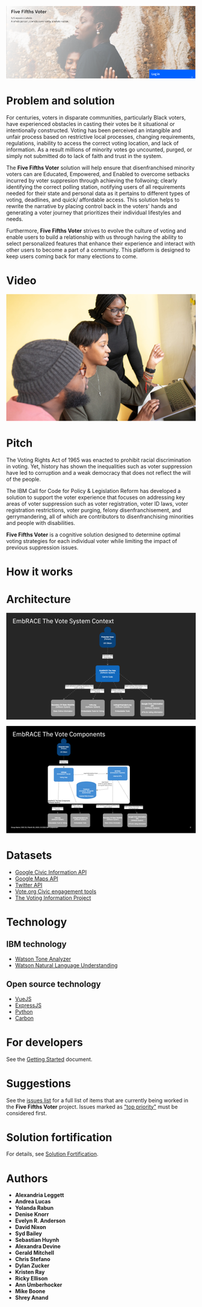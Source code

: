![Vision](doc/5-fifths-banner-1.png)

# Problem and solution

For centuries, voters in disparate communities, particularly Black voters, have experienced obstacles in casting their votes be it situational or intentionally constructed. Voting has been perceived an intangible and unfair process based on restrictive local processes, changing requirements, regulations, inability to access the correct voting location, and lack of information. As a result millions of minority votes go uncounted, purged, or simply not submitted do to lack of faith and trust in the system.

The **Five Fifths Voter** solution will help ensure that disenfranchised minority voters can are Educated, Empowered, and Enabled to overcome setbacks incurred by voter suppresion through achieving the follwoing; clearly identifying the correct polling station, notifying users of all requirements needed for their state and personal data as it pertains to different types of voting, deadlines, and quick/ affordable access. This solution helps to rewrite the narrative by placing control back in the voters' hands and generating a voter journey that prioritizes their individual lifestyles and needs. 

Furthermore, **Five Fifths Voter** strives to evolve the culture of voting and enable users to build a relationship with us through having the ability to select personalized features that enhance their experience and interact with other users to become a part of a community. This platform is designed to keep users coming back for many elections to come.

# Video
[![Watch the video]( /doc/5-fifths-vid-front.jpg)]( https://youtu.be/ItB2r9onTKw )

# Pitch

The Voting Rights Act of 1965 was enacted to prohibit racial discrimination in voting. Yet, history has shown the inequalities such as voter suppression have led to corruption and a weak democracy that does not reflect the will of the people. 

The IBM Call for Code for Policy & Legislation Reform has developed a solution to support the voter experience that focuses on addressing key areas of voter suppression such as voter registration, voter ID laws, voter registration restrictions, voter purging, felony disenfranchisement, and gerrymandering, all of which are contributors to disenfranchising minorities and people with disabilities. 

**Five Fifths Voter** is a cognitive solution designed to determine optimal voting strategies for each individual voter while limiting the impact of previous suppression issues.

# How it works
# Architecture

![System Context](doc/SystemContext.png)

![Components](doc/Components.png)

# Datasets
- [Google Civic Information API](https://developers.google.com/civic-information/)
- [Google Maps API](https://developers.google.com/maps/documentation)
- [Twitter API](https://developer.twitter.com/en/docs/twitter-api)
- [Vote.org Civic engagement tools](https://www.vote.org/technology/)
- [The Voting Information Project](https://www.votinginfoproject.org/)

# Technology
## IBM technology
- [Watson Tone Analyzer](https://www.ibm.com/watson/services/tone-analyzer/)
- [Watson Natural Language Understanding](https://www.ibm.com/cloud/watson-natural-language-understanding)
## Open source technology
- [VueJS](https://vuejs.org)
- [ExpressJS](https://expressjs.com)
- [Python](https://www.python.org)
- [Carbon](https://www.carbondesignsystem.com)

# For developers

See the [Getting Started](doc/GETSTARTED.md) document.

# Suggestions

See the [issues list](https://github.com/Call-for-Code-for-Racial-Justice/Five-Fifths-Voter/issues) for a full list of items that are currently being worked in the **Five Fifths Voter** project. Issues marked as ["top priority"](https://github.com/Call-for-Code-for-Racial-Justice/Five-Fifths-Voter/issues?q=is%3Aissue+is%3Aopen+label%3A%22top+priority%22) must be considered first.

# Solution fortification

For details, see [Solution Fortification](doc/SolutionFortification.md).

# Authors

* **Alexandria Leggett** 
* **Andrea Lucas** 
* **Yolanda Rabun**
* **Denise Knorr** 
* **Evelyn R. Anderson** 
* **David Nixon** 
* **Syd Bailey** 
* **Sebastian Huynh** 
* **Alexandra Devine** 
* **Gerald Mitchell**  
* **Chris Stefano** 
* **Dylan Zucker** 
* **Kristen Ray**
* **Ricky Ellison** 
* **Ann Umberhocker** 
* **Mike Boone** 
* **Shrey Anand** 
